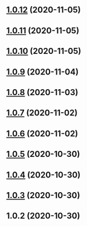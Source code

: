 ## [1.0.12](https://github.com/dabblelab/dabblelab-documentation-site/compare/v1.0.11...v1.0.12) (2020-11-05)



## [1.0.11](https://github.com/dabblelab/dabblelab-documentation-site/compare/v1.0.10...v1.0.11) (2020-11-05)



## [1.0.10](https://github.com/dabblelab/dabblelab-documentation-site/compare/v1.0.9...v1.0.10) (2020-11-05)



## [1.0.9](https://github.com/dabblelab/dabblelab-documentation-site/compare/v1.0.8...v1.0.9) (2020-11-04)



## [1.0.8](https://github.com/dabblelab/dabblelab-documentation-site/compare/v1.0.7...v1.0.8) (2020-11-03)



## [1.0.7](https://github.com/dabblelab/dabblelab-documentation-site/compare/v1.0.6...v1.0.7) (2020-11-02)



## [1.0.6](https://github.com/dabblelab/dabblelab-documentation-site/compare/v1.0.5...v1.0.6) (2020-11-02)



## [1.0.5](https://github.com/dabblelab/dabblelab-documentation-site/compare/v1.0.4...v1.0.5) (2020-10-30)



## [1.0.4](https://github.com/dabblelab/dabblelab-documentation-site/compare/v1.0.3...v1.0.4) (2020-10-30)



## [1.0.3](https://github.com/dabblelab/dabblelab-documentation-site/compare/v1.0.2...v1.0.3) (2020-10-30)



## 1.0.2 (2020-10-30)



